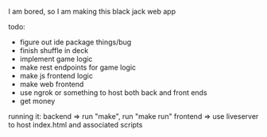 I am bored, so I am making this black jack web app

todo:
- figure out ide package things/bug
- finish shuffle in deck
- implement game logic
- make rest endpoints for game logic
- make js frontend logic
- make web frontend
- use ngrok or something to host both back and front ends
- get money

running it:
backend => run "make", run "make run"
frontend => use liveserver to host index.html and associated scripts